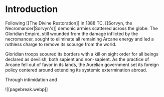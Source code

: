 # Introduction

Following [[The Divine Restoration]] in 1388 TC, [[Sorvyn, the Necromancer|Sorvyn's]] demonic armies scattered across the globe. The Gloridian Empire, still wounded from the damage inflicted by the necromancer, sought to eliminate all remaining Arcane energy and led a ruthless charge to remove its scourge from the world.

Gloridian troops scoured its borders with a kill on sight order for all beings declared as devilish, both sapient and non-sapient. As the practice of Arcane fell out of favor in its lands, the Aurelian government set its foreign policy centered around extending its systemic extermination abroad.

Through intimidation and 

![[pagebreak.webp]]